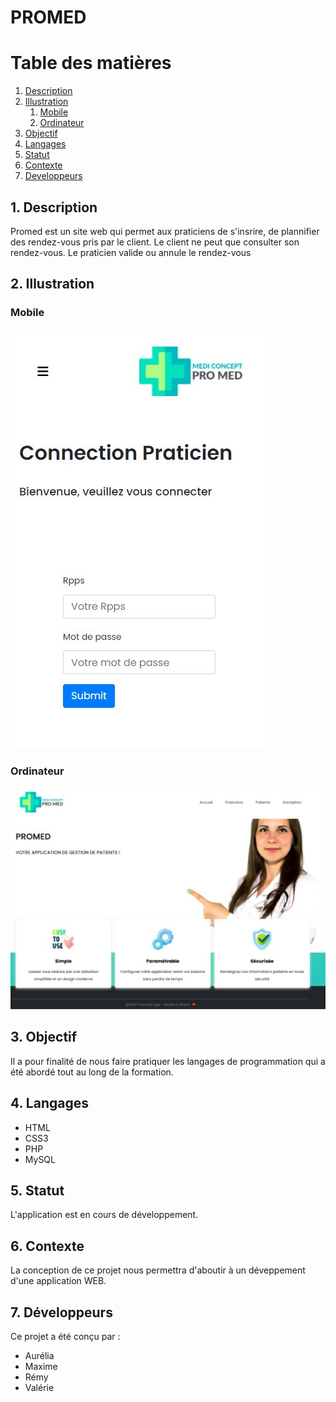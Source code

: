 # PROMED

# Table des matières
1. [Description](#Description)
2. [Illustration](#Illustration)
    1. [Mobile](#Mobile)
    2. [Ordinateur](#Ordinateur)
3. [Objectif](#Objectif)
4. [Langages](#Langages)
5. [Statut](#Statut)
6. [Contexte](#Contexte)
7. [Developpeurs](#Developpeurs)

##  1. Description <a id="Description"> </a>
Promed est un site web qui permet aux praticiens de s'insrire, de plannifier des rendez-vous pris par le client. Le client ne peut que consulter son rendez-vous. Le praticien valide ou annule le rendez-vous

## 2. Illustration <a id="Illustration"> </a>

### Mobile <a id="Mobile"> </a>

![alt text](./static/images/accueil_promed_mobile.JPG)

### Ordinateur <a id="Ordinateur"> </a>
![alt text](./static/images/accueil_promed.JPG)

## 3. Objectif <a id="Objectif"> </a>

 Il a pour finalité de nous faire pratiquer les langages de programmation qui a été abordé tout au long de la formation.


## 4. Langages <a id="Langages"> </a>

* HTML
* CSS3
* PHP
* MySQL

## 5. Statut <a id="Statut"> </a>

L'application est en cours de développement.


## 6. Contexte <a id="Contexte"> </a>

 La conception de ce projet nous permettra d'aboutir à un déveppement d'une application WEB. 

 ## 7. Développeurs <a id="Developpeurs"> </a>

 Ce projet a été conçu par :
* Aurélia
* Maxime
* Rémy
* Valérie